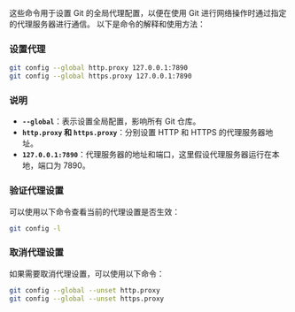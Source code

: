 这些命令用于设置 Git 的全局代理配置，以便在使用 Git 进行网络操作时通过指定的代理服务器进行通信。
以下是命令的解释和使用方法：

### 设置代理

```bash
git config --global http.proxy 127.0.0.1:7890
git config --global https.proxy 127.0.0.1:7890
```

### 说明

- **`--global`**：表示设置全局配置，影响所有 Git 仓库。
- **`http.proxy` 和 `https.proxy`**：分别设置 HTTP 和 HTTPS 的代理服务器地址。
- **`127.0.0.1:7890`**：代理服务器的地址和端口，这里假设代理服务器运行在本地，端口为 7890。

### 验证代理设置

可以使用以下命令查看当前的代理设置是否生效：

```bash
git config -l
```

### 取消代理设置

如果需要取消代理设置，可以使用以下命令：

```bash
git config --global --unset http.proxy
git config --global --unset https.proxy
```
